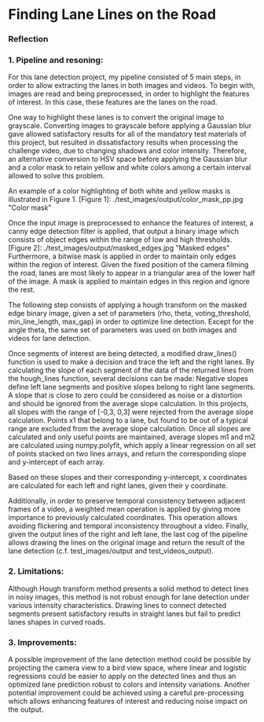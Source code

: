 # **Finding Lane Lines on the Road** 

### Reflection

### 1. Pipeline and resoning:

For this lane detection project, my pipeline consisted of 5 main steps, in order to allow extracting the lanes in both images and videos.
 To begin with, images are read and being preprocessed, in order to highlight the features of interest. In this case, these features are the lanes on the road.

One way to highlight these lanes is to convert the original image to grayscale. Converting images to grayscale before applying a Gaussian blur gave allowed satisfactory results for all of the mandatory test materials of this project, but resulted in dissatisfactory results when processing the challenge video, due to changing shadows and color intensity.
 Therefore, an alternative conversion to HSV space before applying the Gaussian blur and a color mask to retain yellow and white colors among a certain interval allowed to solve this problem.

An example of a color highlighting of both white and yellow masks is illustrated in Figure 1.
[Figure 1]: ./test_images/output/color_mask_pp.jpg "Color mask"

Once the input image is preprocessed to enhance the features of interest, a canny edge detection filter is applied, that output a binary image which consists of object edges within the range of low and high thresholds.
[Figure 2]: ./test_images/output/masked_edges.jpg "Masked edges"
Furthermore, a bitwise mask is applied in order to maintain only edges within the region of interest. Given the fixed position of the camera filming the road, lanes are most likely to appear in a triangular area of the lower half of the image. A mask is applied to maintain edges in this region and ignore the rest. 

The following step consists of applying a hough transform on the masked edge binary image, given a set of parameters (rho, theta, voting_threshold, min_line_length, max_gap) in order to optimize line detection. Except for the angle theta, the same set of parameters was used on both images and videos for lane detection.

 Once segments of interest are being detected, a modified draw_lines() function is used to make a decision and trace the left and the right lanes.
By calculating the slope of each segment of the data of the returned lines from the hough_lines function, several decisions can be made:
Negative slopes define left lane segments and positive slopes belong to right lane segments.
A slope that is close to zero could be considered as noise or a distortion and should be ignored from the average slope calculation. In this projects, all slopes with the range of [-0,3, 0,3] were rejected from the average slope calculation.
Points x1 that belong to a lane, but found to be out of a typical range are excluded from the average slope calculation.
Once all slopes are calculated and only useful points are maintained, average slopes m1 and m2 are calculated using numpy.polyfit, which apply a linear regression on all set of points stacked on two lines arrays, and return the corresponding slope and y-intercept of each array.

Based on these slopes and their corresponding y-intercept, x coordinates are calculated for each left and right lanes, given their y coordinate.

Additionally, in order to preserve temporal consistency between adjacent frames of a video, a weighted mean operation is applied by giving more importance to previously calculated coordinates. This operation allows avoiding flickering and temporal inconsistency throughout a video.
Finally, given the output lines of the right and left lane, the last cog of the pipeline allows drawing the lines on the original image and return the result of the lane detection (c.f. test_images/output and test_videos_output).

### 2. Limitations:

Although Hough transform method presents a solid method to detect lines in noisy images, this method is not robust enough for lane detection under various intensity characteristics.
Drawing lines to connect detected segments present satisfactory results in straight lanes but fail to predict lanes shapes in curved roads.

### 3. Improvements:

A possible improvement of the lane detection method could be possible by projecting the camera view to a bird view space, where linear and logistic regressions could be easier to apply on the detected lines and thus an optimized lane prediction robust to colors and intensity variations.
Another potential improvement could be achieved using a careful pre-processing which allows enhancing features of interest and reducing noise impact on the output.
